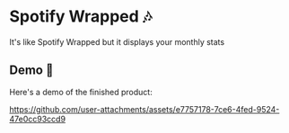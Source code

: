 # Spotify Wrapped 🎶 
It's like Spotify Wrapped but it displays your monthly stats

## Demo 🤩
Here's a demo of the finished product:

https://github.com/user-attachments/assets/e7757178-7ce6-4fed-9524-47e0cc93ccd9
